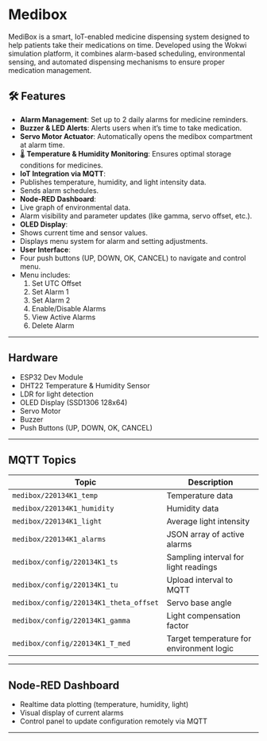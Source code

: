 # Medibox
MediBox is a smart, IoT-enabled medicine dispensing system designed to help patients take their medications on time. Developed using the Wokwi simulation platform, it combines alarm-based scheduling, environmental sensing, and automated dispensing mechanisms to ensure proper medication management.



## 🛠 Features

-  **Alarm Management**: Set up to 2 daily alarms for medicine reminders.
-  **Buzzer & LED Alerts**: Alerts users when it’s time to take medication.
-  **Servo Motor Actuator**: Automatically opens the medibox compartment at alarm time.
- 🌡 **Temperature & Humidity Monitoring**: Ensures optimal storage conditions for medicines.
-  **IoT Integration via MQTT**:
  - Publishes temperature, humidity, and light intensity data.
  - Sends alarm schedules.
-  **Node-RED Dashboard**:
  - Live graph of environmental data.
  - Alarm visibility and parameter updates (like gamma, servo offset, etc.).
-  **OLED Display**:
  - Shows current time and sensor values.
  - Displays menu system for alarm and setting adjustments.
-  **User Interface**:
  - Four push buttons (UP, DOWN, OK, CANCEL) to navigate and control menu.
  - Menu includes:
    1. Set UTC Offset
    2. Set Alarm 1
    3. Set Alarm 2
    4. Enable/Disable Alarms
    5. View Active Alarms
    6. Delete Alarm

---

##  Hardware 

- ESP32 Dev Module
- DHT22 Temperature & Humidity Sensor
- LDR for light detection
- OLED Display (SSD1306 128x64)
- Servo Motor
- Buzzer
- Push Buttons (UP, DOWN, OK, CANCEL)
  

---

##  MQTT Topics

| Topic                              | Description                              |
|-----------------------------------|------------------------------------------|
| `medibox/220134K1_temp`           | Temperature data                         |
| `medibox/220134K1_humidity`       | Humidity data                            |
| `medibox/220134K1_light`          | Average light intensity                  |
| `medibox/220134K1_alarms`         | JSON array of active alarms              |
| `medibox/config/220134K1_ts`      | Sampling interval for light readings     |
| `medibox/config/220134K1_tu`      | Upload interval to MQTT                  |
| `medibox/config/220134K1_theta_offset` | Servo base angle                    |
| `medibox/config/220134K1_gamma`   | Light compensation factor                |
| `medibox/config/220134K1_T_med`   | Target temperature for environment logic |

---

##  Node-RED Dashboard

- Realtime data plotting (temperature, humidity, light)
- Visual display of current alarms
- Control panel to update configuration remotely via MQTT

---

